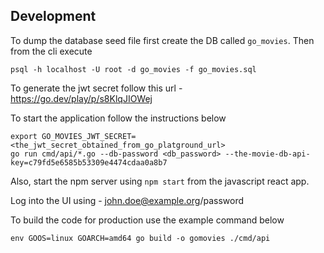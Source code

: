 ## Development

To dump the database seed file first create the DB called `go_movies`. Then from the cli execute
```
psql -h localhost -U root -d go_movies -f go_movies.sql
```

To generate the jwt secret follow this url - https://go.dev/play/p/s8KlqJIOWej

To start the application follow the instructions below
```
export GO_MOVIES_JWT_SECRET=<the_jwt_secret_obtained_from_go_platground_url>
go run cmd/api/*.go --db-password <db_password> --the-movie-db-api-key=c79fd5e6585b53309e4474cdaa0a8b7
```

Also, start the npm server using `npm start` from the javascript react app.

Log into the UI using - john.doe@example.org/password

To build the code for production use the example command below
```
env GOOS=linux GOARCH=amd64 go build -o gomovies ./cmd/api
```

